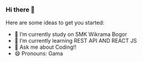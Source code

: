 ### Hi there 👋

Here are some ideas to get you started:

- 🔭 I’m currently study on SMK Wikrama Bogor
- 🌱 I’m currently learning REST API AND REACT JS
- 💬 Ask me about Coding!!
- 😄 Pronouns: Gama 
